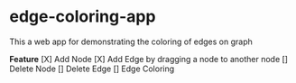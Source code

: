 # edge-coloring-app

This a web app for demonstrating the coloring of edges on graph

**Feature**
[X] Add Node
[X] Add Edge by dragging a node to another node
[] Delete Node
[] Delete Edge
[] Edge Coloring
